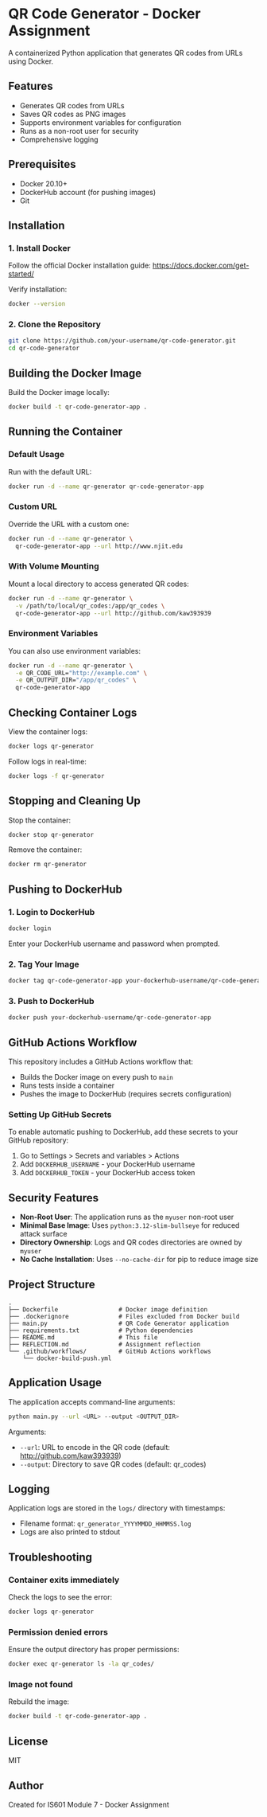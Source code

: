 # QR Code Generator - Docker Assignment

A containerized Python application that generates QR codes from URLs using Docker.

## Features

- Generates QR codes from URLs
- Saves QR codes as PNG images
- Supports environment variables for configuration
- Runs as a non-root user for security
- Comprehensive logging

## Prerequisites

- Docker 20.10+
- DockerHub account (for pushing images)
- Git

## Installation

### 1. Install Docker

Follow the official Docker installation guide: https://docs.docker.com/get-started/

Verify installation:
```bash
docker --version
```

### 2. Clone the Repository

```bash
git clone https://github.com/your-username/qr-code-generator.git
cd qr-code-generator
```

## Building the Docker Image

Build the Docker image locally:

```bash
docker build -t qr-code-generator-app .
```

## Running the Container

### Default Usage

Run with the default URL:
```bash
docker run -d --name qr-generator qr-code-generator-app
```

### Custom URL

Override the URL with a custom one:
```bash
docker run -d --name qr-generator \
  qr-code-generator-app --url http://www.njit.edu
```

### With Volume Mounting

Mount a local directory to access generated QR codes:
```bash
docker run -d --name qr-generator \
  -v /path/to/local/qr_codes:/app/qr_codes \
  qr-code-generator-app --url http://github.com/kaw393939
```

### Environment Variables

You can also use environment variables:
```bash
docker run -d --name qr-generator \
  -e QR_CODE_URL="http://example.com" \
  -e QR_OUTPUT_DIR="/app/qr_codes" \
  qr-code-generator-app
```

## Checking Container Logs

View the container logs:
```bash
docker logs qr-generator
```

Follow logs in real-time:
```bash
docker logs -f qr-generator
```

## Stopping and Cleaning Up

Stop the container:
```bash
docker stop qr-generator
```

Remove the container:
```bash
docker rm qr-generator
```

## Pushing to DockerHub

### 1. Login to DockerHub

```bash
docker login
```

Enter your DockerHub username and password when prompted.

### 2. Tag Your Image

```bash
docker tag qr-code-generator-app your-dockerhub-username/qr-code-generator-app
```

### 3. Push to DockerHub

```bash
docker push your-dockerhub-username/qr-code-generator-app
```

## GitHub Actions Workflow

This repository includes a GitHub Actions workflow that:
- Builds the Docker image on every push to `main`
- Runs tests inside a container
- Pushes the image to DockerHub (requires secrets configuration)

### Setting Up GitHub Secrets

To enable automatic pushing to DockerHub, add these secrets to your GitHub repository:

1. Go to Settings > Secrets and variables > Actions
2. Add `DOCKERHUB_USERNAME` - your DockerHub username
3. Add `DOCKERHUB_TOKEN` - your DockerHub access token

## Security Features

- **Non-Root User**: The application runs as the `myuser` non-root user
- **Minimal Base Image**: Uses `python:3.12-slim-bullseye` for reduced attack surface
- **Directory Ownership**: Logs and QR codes directories are owned by `myuser`
- **No Cache Installation**: Uses `--no-cache-dir` for pip to reduce image size

## Project Structure

```
.
├── Dockerfile                 # Docker image definition
├── .dockerignore              # Files excluded from Docker build
├── main.py                    # QR Code Generator application
├── requirements.txt           # Python dependencies
├── README.md                  # This file
├── REFLECTION.md              # Assignment reflection
└── .github/workflows/         # GitHub Actions workflows
    └── docker-build-push.yml
```

## Application Usage

The application accepts command-line arguments:

```bash
python main.py --url <URL> --output <OUTPUT_DIR>
```

Arguments:
- `--url`: URL to encode in the QR code (default: http://github.com/kaw393939)
- `--output`: Directory to save QR codes (default: qr_codes)

## Logging

Application logs are stored in the `logs/` directory with timestamps:
- Filename format: `qr_generator_YYYYMMDD_HHMMSS.log`
- Logs are also printed to stdout

## Troubleshooting

### Container exits immediately
Check the logs to see the error:
```bash
docker logs qr-generator
```

### Permission denied errors
Ensure the output directory has proper permissions:
```bash
docker exec qr-generator ls -la qr_codes/
```

### Image not found
Rebuild the image:
```bash
docker build -t qr-code-generator-app .
```

## License

MIT

## Author

Created for IS601 Module 7 - Docker Assignment
